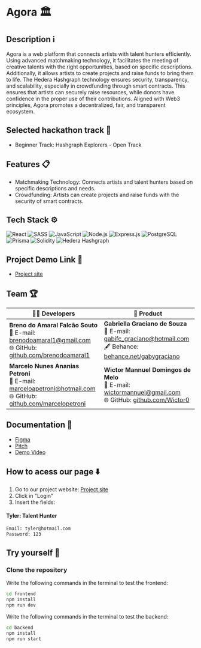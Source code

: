 # Agora 🏛️

## Description ℹ️

Agora is a web platform that connects artists with talent hunters efficiently. Using advanced matchmaking technology, it facilitates the meeting of creative talents with the right opportunities, based on specific descriptions.
Additionally, it allows artists to create projects and raise funds to bring them to life. The Hedera Hashgraph technology ensures security, transparency, and scalability, especially in crowdfunding through smart contracts. This ensures that artists can securely raise resources, while donors have confidence in the proper use of their contributions.
Aligned with Web3 principles, Agora promotes a decentralized, fair, and transparent ecosystem.

## Selected hackathon track 🚀
- Beginner Track: Hashgraph Explorers - Open Track

## Features 📋
- Matchmaking Technology: Connects artists and talent hunters based on specific descriptions and needs.
- Crowdfunding: Artists can create projects and raise funds with the security of smart contracts.

## Tech Stack ⚙️

![React](https://img.shields.io/badge/React-20232A?style=for-the-badge&logo=react&logoColor=61DAFB)
![SASS](https://img.shields.io/badge/SASS-CC6699?style=for-the-badge&logo=sass&logoColor=white)
![JavaScript](https://img.shields.io/badge/JavaScript-323330?style=for-the-badge&logo=javascript&logoColor=F7DF1E)
![Node.js](https://img.shields.io/badge/Node.js-339933?style=for-the-badge&logo=nodedotjs&logoColor=white)
![Express.js](https://img.shields.io/badge/Express.js-000000?style=for-the-badge&logo=express&logoColor=white)
![PostgreSQL](https://img.shields.io/badge/PostgreSQL-336791?style=for-the-badge&logo=postgresql&logoColor=white)
![Prisma](https://img.shields.io/badge/Prisma-2D3748?style=for-the-badge&logo=prisma&logoColor=white)
![Solidity](https://img.shields.io/badge/Solidity-363636?style=for-the-badge&logo=solidity&logoColor=white)
![Hedera Hashgraph](https://img.shields.io/badge/Hedera%20Hashgraph-2C3454?style=for-the-badge&logo=hedera&logoColor=white)

## Project Demo Link 🔗
- [Project site](https://agora-liart.vercel.app/)

## Team 🏆

| 👨‍💻 Developers  | 🎨 Product |
|-----------------|-----------------|
| **Breno do Amaral Falcão Souto**<br/>📧 E-mail: brenodoamaral1@gmail.com<br/>🌐 GitHub: [github.com/brenodoamaral1](https://github.com/brenodoamaral1) | **Gabriella Graciano de Souza**<br/>📧 E-mail: gabifc_graciano@hotmail.com<br/>🖋️ Behance: [behance.net/gabygraciano](https://www.behance.net/gabygraciano) |
| **Marcelo Nunes Ananias Petroni**<br/>📧 E-mail: marceloapetroni@hotmail.com<br/>🌐 GitHub: [github.com/marcelopetroni](https://github.com/marcelopetroni) | **Wictor Mannuel Domingos de Melo**<br/>📧 E-mail: wictormannuel@gmail.com<br/>🌐 GitHub: [github.com/Wictor0](https://github.com/Wictor0) |

## Documentation 📄

- [Figma](https://www.figma.com/design/z0LVUH2xzazGOR9SXHCKX5/Agora---Hedera-Hackathon?node-id=0-1&t=NfeaWuxFurA2sJEP-1)
- [Pitch](https://drive.google.com/file/d/1W9drPUFJgocR1hrkHcj75Eb9dQUmMiem/view)
- [Demo Video](https://www.youtube.com/watch?v=T5lC7Mt8H6c)

## How to acess our page ⬇️
  1. Go to our project website: [Project site](https://agora-liart.vercel.app/)
  2. Click in "Login"
  3. Insert the fields:
#### Tyler: Talent Hunter
```bash
Email: tyler@hotmail.com
Password: 123
```

## Try yourself 🏃
### Clone the repository
Write the following commands in the terminal to test the frontend:
```bash
cd frontend
npm install
npm run dev
```
Write the following commands in the terminal to test the backend:
```bash
cd backend
npm install
npm run start
```
  
